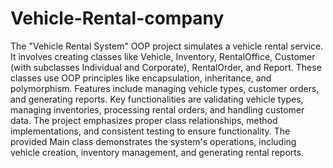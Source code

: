 # Vehicle-Rental-company

The "Vehicle Rental System" OOP project simulates a vehicle rental service. 
It involves creating classes like Vehicle, Inventory, RentalOffice, Customer (with subclasses Individual and Corporate), RentalOrder, and Report.
These classes use OOP principles like encapsulation, inheritance, and polymorphism. 
Features include managing vehicle types, customer orders, and generating reports. 
Key functionalities are validating vehicle types, managing inventories, processing rental orders, and handling customer data.
The project emphasizes proper class relationships, method implementations, and consistent testing to ensure functionality. 
The provided Main class demonstrates the system's operations, including vehicle creation, inventory management, and generating rental reports.

